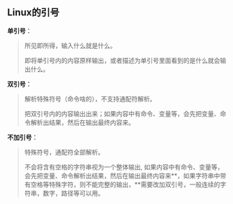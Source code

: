 ## Linux的引号

**单引号**：

> 所见即所得，输入什么就是什么。
> 
> 即将单引号内的内容原样输出，或者描述为单引号里面看到的是什么就会输出什么。

**双引号**：

> 解析特殊符号（命令啥的），不支持通配符解析。
> 
> 把双引号内的内容输出出来；如果内容中有命令、变量等，会先把变量、命令解析出结果，然后在输出最终内容来。

**不加引号**：

> 特殊符号，通配符全部解析。
> 
> 不会将含有空格的字符串视为一个整体输出, 如果内容中有命令、变量等，会先把变量、命令解析出结果，然后在输出最终内容来**，如果字符串中带有空格等特殊字符，则不能完整的输出，**需要改加双引号，一般连续的字符串，数字，路径等可以用。
